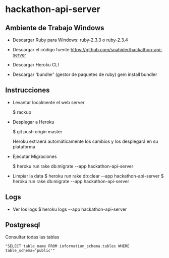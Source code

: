 # hackathon-api-server

Ambiente de Trabajo Windows
---------------------------

- Descargar Ruby para Windows: ruby-2.3.3 o ruby-2.3.4

- Descargar el código fuente
https://github.com/snahider/hackathon-api-server

- Descargar Heroku CLI

- Descargar 'bundler' (gestor de paquetes de ruby)
	gem install bundler

Instrucciones
-----------------
- Levantar localmente el web server

	$ rackup

- Desplegar a Heroku

	$ git push origin master

	Heroku extraerá automáticamente los cambios y los desplegará en su plataforma

- Ejecutar Migraciones

	$ heroku run rake db:migrate --app hackathon-api-server

- Limpiar la data
	$ heroku run rake db:clear --app hackathon-api-server
	$ heroku run rake db:migrate --app hackathon-api-server



Logs
-----------------
- Ver los logs
	$ heroku logs --app hackathon-api-server

Postgresql
------------------
Consultar todas las tablas

	"SELECT table_name FROM information_schema.tables WHERE table_schema='public'"
